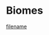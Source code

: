 # Biomes

[filename](https://raw.githubusercontent.com/johnfercher/taleslab/main/configs/biomes.json ':include :type=code')